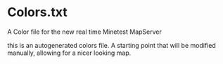 # Colors.txt
A Color file for the new real time Minetest MapServer

this is an autogenerated colors file.
A starting point that will be modified manually, allowing for a nicer looking map.
